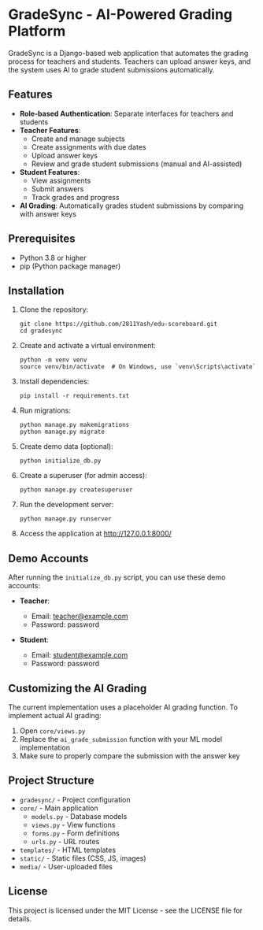 
# GradeSync - AI-Powered Grading Platform

GradeSync is a Django-based web application that automates the grading process for teachers and students. Teachers can upload answer keys, and the system uses AI to grade student submissions automatically.

## Features

- **Role-based Authentication**: Separate interfaces for teachers and students
- **Teacher Features**:
  - Create and manage subjects
  - Create assignments with due dates
  - Upload answer keys
  - Review and grade student submissions (manual and AI-assisted)
- **Student Features**:
  - View assignments
  - Submit answers
  - Track grades and progress
- **AI Grading**: Automatically grades student submissions by comparing with answer keys

## Prerequisites

- Python 3.8 or higher
- pip (Python package manager)

## Installation

1. Clone the repository:
   ```
   git clone https://github.com/2811Yash/edu-scoreboard.git
   cd gradesync
   ```

2. Create and activate a virtual environment:
   ```
   python -m venv venv
   source venv/bin/activate  # On Windows, use `venv\Scripts\activate`
   ```

3. Install dependencies:
   ```
   pip install -r requirements.txt
   ```

4. Run migrations:
   ```
   python manage.py makemigrations
   python manage.py migrate
   ```

5. Create demo data (optional):
   ```
   python initialize_db.py
   ```

6. Create a superuser (for admin access):
   ```
   python manage.py createsuperuser
   ```

7. Run the development server:
   ```
   python manage.py runserver
   ```

8. Access the application at http://127.0.0.1:8000/

## Demo Accounts

After running the `initialize_db.py` script, you can use these demo accounts:

- **Teacher**:
  - Email: teacher@example.com
  - Password: password

- **Student**:
  - Email: student@example.com
  - Password: password

## Customizing the AI Grading

The current implementation uses a placeholder AI grading function. To implement actual AI grading:

1. Open `core/views.py`
2. Replace the `ai_grade_submission` function with your ML model implementation
3. Make sure to properly compare the submission with the answer key

## Project Structure

- `gradesync/` - Project configuration
- `core/` - Main application
  - `models.py` - Database models
  - `views.py` - View functions
  - `forms.py` - Form definitions
  - `urls.py` - URL routes
- `templates/` - HTML templates
- `static/` - Static files (CSS, JS, images)
- `media/` - User-uploaded files

## License

This project is licensed under the MIT License - see the LICENSE file for details.
